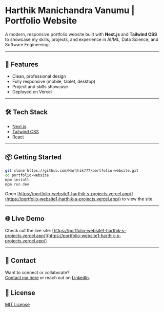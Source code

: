# Harthik Manichandra Vanumu | Portfolio Website

A modern, responsive portfolio website built with **Next.js** and **Tailwind CSS** to showcase my skills, projects, and experience in AI/ML, Data Science, and Software Engineering.

---

## 🚀 Features

- Clean, professional design
- Fully responsive (mobile, tablet, desktop)
- Project and skills showcase
- Deployed on Vercel

---

## 🛠️ Tech Stack

- [Next.js](https://nextjs.org/)
- [Tailwind CSS](https://tailwindcss.com/)
- [React](https://react.dev/)

---

## 📦 Getting Started

```sh
git clone https://github.com/Harthik777/portfolio-website.git
cd portfolio-website
npm install
npm run dev
```

Open [https://portfolio-website1-harthik-s-projects.vercel.app/](https://portfolio-website1-harthik-s-projects.vercel.app/) to view the site.

---

## 🌐 Live Demo

Check out the live site: [https://portfolio-website1-harthik-s-projects.vercel.app/](https://portfolio-website1-harthik-s-projects.vercel.app/)

---

## 🤝 Contact

Want to connect or collaborate?  
[Contact me here](https://portfolio-website.vercel.app/contact) or reach out on [LinkedIn](https://www.linkedin.com/in/harthik-mv/).



## 📝 License

[MIT License](LICENSE)

